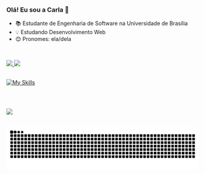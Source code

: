 ### Olá! Eu sou a Carla 👋

- 📚 Estudante de Engenharia de Software na Universidade de Brasília
- 💡 Estudando Desenvolvimento Web
- 😊 Pronomes: ela/dela 

##

<br>

<div>
  <a href="https://github.com/ccarlaa">
  <img height="160em" src="https://github-readme-stats.vercel.app/api?username=ccarlaa&show_icons=true&theme=jolly&include_all_commits=true&count_private=true"/>
  <img height="160em" src="https://github-readme-stats.vercel.app/api/top-langs/?username=ccarlaa&layout=compact&langs_count=7&theme=jolly"/>
</div>

<br>

[![My Skills](https://skills.thijs.gg/icons?i=c,java,javascript,typescript,html,css,styledcomponents,react,nodejs,mongodb,postgresql,prisma,docker&theme=light)](https://skills.thijs.gg)

##

<BR>
  
<a href="https://www.linkedin.com/in/carla-clementino-53b6441b1/" target="_blank"><img src="https://img.shields.io/badge/-LinkedIn-%230077B5?style=for-the-badge&logo=linkedin&logoColor=white" target="_blank"></a> 

##
  
<div> 

  ![Snake animation](https://github.com/ccarlaa/ccarlaa/blob/output/github-contribution-grid-snake.svg)

</div>
